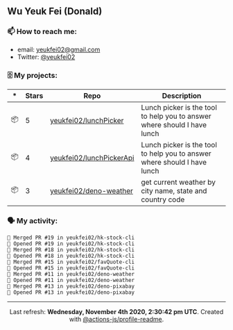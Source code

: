 ## Wu Yeuk Fei (Donald)

### 📫 How to reach me:

- email: [yeukfei02@gmail.com](yeukfei02@gmail.com)
- Twitter: [@yeukfei02](https://twitter.com/yeukfei02)

### 🗄 My projects:

|*|Stars|Repo|Description|
|---|---|---|---|
| 📦 | 5 | [yeukfei02/lunchPicker](https://github.com/yeukfei02/lunchPicker) | Lunch picker is the tool to help you to answer where should I have lunch |
| 📦 | 4 | [yeukfei02/lunchPickerApi](https://github.com/yeukfei02/lunchPickerApi) | Lunch picker is the tool to help you to answer where should I have lunch |
| 📦 | 3 | [yeukfei02/deno-weather](https://github.com/yeukfei02/deno-weather) | get current weather by city name, state and country code |

### 🗣 My activity:

```
🎉 Merged PR #19 in yeukfei02/hk-stock-cli
💪 Opened PR #19 in yeukfei02/hk-stock-cli
🎉 Merged PR #18 in yeukfei02/hk-stock-cli
💪 Opened PR #18 in yeukfei02/hk-stock-cli
🎉 Merged PR #15 in yeukfei02/favQuote-cli
💪 Opened PR #15 in yeukfei02/favQuote-cli
🎉 Merged PR #11 in yeukfei02/deno-weather
💪 Opened PR #11 in yeukfei02/deno-weather
🎉 Merged PR #13 in yeukfei02/deno-pixabay
💪 Opened PR #13 in yeukfei02/deno-pixabay
```

<!-- <img src="https://github-readme-stats.vercel.app/api?username=yeukfei02&show_icons=true&count_private=true&theme=radical" />

<img src="https://github-readme-stats.vercel.app/api/top-langs/?username=yeukfei02&theme=radical" /> -->

---

<p align="center">Last refresh: <b>Wednesday, November 4th 2020, 2:30:42 pm UTC</b>. Created with <a href=https://github.com/marketplace/actions/profile-readme>@actions-js/profile-readme</a>.</p>
